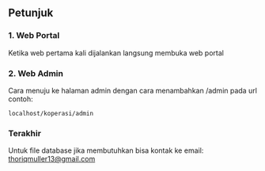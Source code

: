 ## Petunjuk

### 1. Web Portal

Ketika web pertama kali dijalankan langsung membuka web portal

### 2. Web Admin

Cara menuju ke halaman admin dengan cara menambahkan /admin pada url
contoh:
```
localhost/koperasi/admin
```

### Terakhir

Untuk file database jika membutuhkan bisa kontak ke email: thoriqmuller13@gmail.com